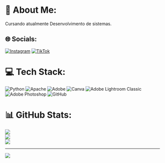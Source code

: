 # 💫 About Me:
Cursando atualmente Desenvolvimento de sistemas.


## 🌐 Socials:
[![Instagram](https://img.shields.io/badge/Instagram-%23E4405F.svg?logo=Instagram&logoColor=white)](https://instagram.com/letiicia.c_) [![TikTok](https://img.shields.io/badge/TikTok-%23000000.svg?logo=TikTok&logoColor=white)](https://tiktok.com/@letiicia.c_) 

# 💻 Tech Stack:
![Python](https://img.shields.io/badge/python-3670A0?style=for-the-badge&logo=python&logoColor=ffdd54) ![Apache](https://img.shields.io/badge/apache-%23D42029.svg?style=for-the-badge&logo=apache&logoColor=white) ![Adobe](https://img.shields.io/badge/adobe-%23FF0000.svg?style=for-the-badge&logo=adobe&logoColor=white) ![Canva](https://img.shields.io/badge/Canva-%2300C4CC.svg?style=for-the-badge&logo=Canva&logoColor=white) ![Adobe Lightroom Classic](https://img.shields.io/badge/Adobe%20Lightroom%20Classic-31A8FF.svg?style=for-the-badge&logo=Adobe%20Lightroom%20Classic&logoColor=white) ![Adobe Photoshop](https://img.shields.io/badge/adobe%20photoshop-%2331A8FF.svg?style=for-the-badge&logo=adobe%20photoshop&logoColor=white) ![GitHub](https://img.shields.io/badge/github-%23121011.svg?style=for-the-badge&logo=github&logoColor=white)
# 📊 GitHub Stats:
![](https://github-readme-stats.vercel.app/api?username=leticiacavalcante7&theme=rose&hide_border=false&include_all_commits=false&count_private=false)<br/>
![](https://github-readme-streak-stats.herokuapp.com/?user=leticiacavalcante7&theme=rose&hide_border=false)<br/>
![](https://github-readme-stats.vercel.app/api/top-langs/?username=leticiacavalcante7&theme=rose&hide_border=false&include_all_commits=false&count_private=false&layout=compact)

---
[![](https://visitcount.itsvg.in/api?id=leticiacavalcante7&icon=0&color=0)](https://visitcount.itsvg.in)

<!-- Proudly created with GPRM ( https://gprm.itsvg.in ) -->
